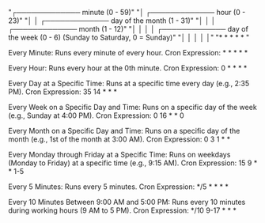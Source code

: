 "┌───────────── minute (0 - 59)"
"│ ┌───────────── hour (0 - 23)"
"│ │ ┌───────────── day of the month (1 - 31)"
"│ │ │ ┌───────────── month (1 - 12)"
"│ │ │ │ ┌───────────── day of the week (0 - 6) (Sunday to Saturday, 0 = Sunday)"
"│ │ │ │ │"
"* * * * * <command-to-execute>"



Every Minute:
Runs every minute of every hour.
Cron Expression: * * * * *


Every Hour:
Runs every hour at the 0th minute.
Cron Expression: 0 * * * *


Every Day at a Specific Time:
Runs at a specific time every day (e.g., 2:35 PM).
Cron Expression: 35 14 * * *


Every Week on a Specific Day and Time:
Runs on a specific day of the week (e.g., Sunday at 4:00 PM).
Cron Expression: 0 16 * * 0


Every Month on a Specific Day and Time:
Runs on a specific day of the month (e.g., 1st of the month at 3:00 AM).
Cron Expression: 0 3 1 * *


Every Monday through Friday at a Specific Time:
Runs on weekdays (Monday to Friday) at a specific time (e.g., 9:15 AM).
Cron Expression: 15 9 * * 1-5


Every 5 Minutes:
Runs every 5 minutes.
Cron Expression: */5 * * * *


Every 10 Minutes Between 9:00 AM and 5:00 PM:
Runs every 10 minutes during working hours (9 AM to 5 PM).
Cron Expression: */10 9-17 * * *


































